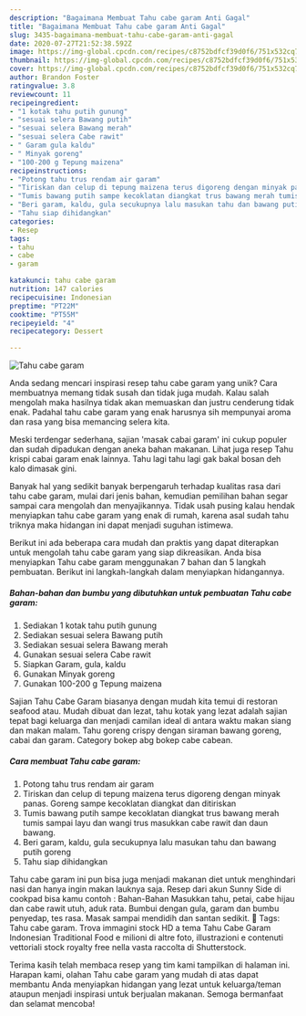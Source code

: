 ```yaml
---
description: "Bagaimana Membuat Tahu cabe garam Anti Gagal"
title: "Bagaimana Membuat Tahu cabe garam Anti Gagal"
slug: 3435-bagaimana-membuat-tahu-cabe-garam-anti-gagal
date: 2020-07-27T21:52:38.592Z
image: https://img-global.cpcdn.com/recipes/c8752bdfcf39d0f6/751x532cq70/tahu-cabe-garam-foto-resep-utama.jpg
thumbnail: https://img-global.cpcdn.com/recipes/c8752bdfcf39d0f6/751x532cq70/tahu-cabe-garam-foto-resep-utama.jpg
cover: https://img-global.cpcdn.com/recipes/c8752bdfcf39d0f6/751x532cq70/tahu-cabe-garam-foto-resep-utama.jpg
author: Brandon Foster
ratingvalue: 3.8
reviewcount: 11
recipeingredient:
- "1 kotak tahu putih gunung"
- "sesuai selera Bawang putih"
- "sesuai selera Bawang merah"
- "sesuai selera Cabe rawit"
- " Garam gula kaldu"
- " Minyak goreng"
- "100-200 g Tepung maizena"
recipeinstructions:
- "Potong tahu trus rendam air garam"
- "Tiriskan dan celup di tepung maizena terus digoreng dengan minyak panas. Goreng sampe kecoklatan diangkat dan ditiriskan"
- "Tumis bawang putih sampe kecoklatan diangkat trus bawang merah tumis sampai layu dan wangi trus masukkan cabe rawit dan daun bawang."
- "Beri garam, kaldu, gula secukupnya lalu masukan tahu dan bawang putih goreng"
- "Tahu siap dihidangkan"
categories:
- Resep
tags:
- tahu
- cabe
- garam

katakunci: tahu cabe garam 
nutrition: 147 calories
recipecuisine: Indonesian
preptime: "PT22M"
cooktime: "PT55M"
recipeyield: "4"
recipecategory: Dessert

---
```



![Tahu cabe garam](https://img-global.cpcdn.com/recipes/c8752bdfcf39d0f6/751x532cq70/tahu-cabe-garam-foto-resep-utama.jpg)

Anda sedang mencari inspirasi resep tahu cabe garam yang unik? Cara membuatnya memang tidak susah dan tidak juga mudah. Kalau salah mengolah maka hasilnya tidak akan memuaskan dan justru cenderung tidak enak. Padahal tahu cabe garam yang enak harusnya sih mempunyai aroma dan rasa yang bisa memancing selera kita.

Meski terdengar sederhana, sajian &#39;masak cabai garam&#39; ini cukup populer dan sudah dipadukan dengan aneka bahan makanan. Lihat juga resep Tahu krispi cabai garam enak lainnya. Tahu lagi tahu lagi gak bakal bosan deh kalo dimasak gini.

Banyak hal yang sedikit banyak berpengaruh terhadap kualitas rasa dari tahu cabe garam, mulai dari jenis bahan, kemudian pemilihan bahan segar sampai cara mengolah dan menyajikannya. Tidak usah pusing kalau hendak menyiapkan tahu cabe garam yang enak di rumah, karena asal sudah tahu triknya maka hidangan ini dapat menjadi suguhan istimewa.


Berikut ini ada beberapa cara mudah dan praktis yang dapat diterapkan untuk mengolah tahu cabe garam yang siap dikreasikan. Anda bisa menyiapkan Tahu cabe garam menggunakan 7 bahan dan 5 langkah pembuatan. Berikut ini langkah-langkah dalam menyiapkan hidangannya.

<!--inarticleads1-->

##### Bahan-bahan dan bumbu yang dibutuhkan untuk pembuatan Tahu cabe garam:

1. Sediakan 1 kotak tahu putih gunung
1. Sediakan sesuai selera Bawang putih
1. Sediakan sesuai selera Bawang merah
1. Gunakan sesuai selera Cabe rawit
1. Siapkan  Garam, gula, kaldu
1. Gunakan  Minyak goreng
1. Gunakan 100-200 g Tepung maizena


Sajian Tahu Cabe Garam biasanya dengan mudah kita temui di restoran seafood atau. Mudah dibuat dan lezat, tahu kotak yang lezat adalah sajian tepat bagi keluarga dan menjadi camilan ideal di antara waktu makan siang dan makan malam. Tahu goreng crispy dengan siraman bawang goreng, cabai dan garam. Category bokep abg bokep cabe cabean. 

<!--inarticleads2-->

##### Cara membuat Tahu cabe garam:

1. Potong tahu trus rendam air garam
1. Tiriskan dan celup di tepung maizena terus digoreng dengan minyak panas. Goreng sampe kecoklatan diangkat dan ditiriskan
1. Tumis bawang putih sampe kecoklatan diangkat trus bawang merah tumis sampai layu dan wangi trus masukkan cabe rawit dan daun bawang.
1. Beri garam, kaldu, gula secukupnya lalu masukan tahu dan bawang putih goreng
1. Tahu siap dihidangkan


Tahu cabe garam ini pun bisa juga menjadi makanan diet untuk menghindari nasi dan hanya ingin makan lauknya saja. Resep dari akun Sunny Side di cookpad bisa kamu contoh : Bahan-Bahan  Masukkan tahu, petai, cabe hijau dan cabe rawit utuh, aduk rata. Bumbui dengan gula, garam dan bumbu penyedap, tes rasa. Masak sampai mendidih dan santan sedikit.  Tags: Tahu cabe garam. Trova immagini stock HD a tema Tahu Cabe Garam Indonesian Traditional Food e milioni di altre foto, illustrazioni e contenuti vettoriali stock royalty free nella vasta raccolta di Shutterstock. 

Terima kasih telah membaca resep yang tim kami tampilkan di halaman ini. Harapan kami, olahan Tahu cabe garam yang mudah di atas dapat membantu Anda menyiapkan hidangan yang lezat untuk keluarga/teman ataupun menjadi inspirasi untuk berjualan makanan. Semoga bermanfaat dan selamat mencoba!
